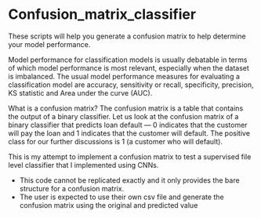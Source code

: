 # Confusion_matrix_classifier
These scripts will help you generate a confusion matrix to help determine your model performance.

Model performance for classification models is usually debatable in terms of which model performance is most relevant, especially when the dataset is imbalanced. The usual model performance measures for evaluating a classification model are accuracy, sensitivity or recall, specificity, precision, KS statistic and Area under the curve (AUC).


What is a confusion matrix?
The confusion matrix is a table that contains the output of a binary classifier. Let us look at the confusion matrix of a binary classifier that predicts loan default — 0 indicates that the customer will pay the loan and 1 indicates that the customer will default. The positive class for our further discussions is 1 (a customer who will default).


This is my attempt to implement a confusion matrix to test a supervised file level classifier that I implemented using CNNs.
- This code cannot be replicated exactly and it only provides the bare structure for a confusion matrix.
- The user is expected to use their own csv file and generate the confusion matrix using the original and predicted value 
